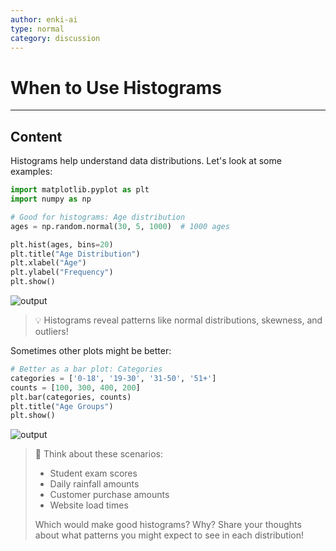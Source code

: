 ```yaml
---
author: enki-ai
type: normal
category: discussion
---
```


# When to Use Histograms

---
## Content

Histograms help understand data distributions. Let's look at some examples:

```python
import matplotlib.pyplot as plt
import numpy as np

# Good for histograms: Age distribution
ages = np.random.normal(30, 5, 1000)  # 1000 ages

plt.hist(ages, bins=20)
plt.title("Age Distribution")
plt.xlabel("Age")
plt.ylabel("Frequency")
plt.show()
```

![output](https://img.enkipro.com/86c84611829e366f958d171a92329dd5.png)

> 💡 Histograms reveal patterns like normal distributions, skewness, and outliers!

Sometimes other plots might be better:

```python
# Better as a bar plot: Categories
categories = ['0-18', '19-30', '31-50', '51+']
counts = [100, 300, 400, 200]
plt.bar(categories, counts)
plt.title("Age Groups")
plt.show()
```

![output](https://img.enkipro.com/2b69ce3de4748601f13afc6197a73b9f.png)

> 💬 Think about these scenarios:
> - Student exam scores
> - Daily rainfall amounts
> - Customer purchase amounts
> - Website load times
>
> Which would make good histograms? Why?
> Share your thoughts about what patterns you might expect to see in each distribution! 